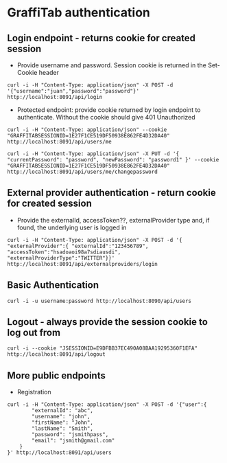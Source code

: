 # GraffiTab authentication

## Login endpoint - returns cookie for created session

* Provide username and password. Session cookie is returned in the Set-Cookie header

```
curl -i -H "Content-Type: application/json" -X POST -d '{"username":"juan","password":"password"}' http://localhost:8091/api/login
```

* Protected endpoint: provide cookie returned by login endpoint to authenticate. Without the cookie should give 401 Unauthorized

```
curl -i -H "Content-Type: application/json" --cookie "GRAFFITABSESSIONID=1E27F1CE519DF50938E862FE4D32DA40" http://localhost:8091/api/users/me
```

```
curl -i -H "Content-Type: application/json" -X PUT -d '{ "currentPassword": "password", "newPassword": "password1" }' --cookie "GRAFFITABSESSIONID=1E27F1CE519DF50938E862FE4D32DA40" http://localhost:8091/api/users/me/changepassword

```

## External provider authentication - return cookie for created session

 * Provide the externalId, accessToken??, externalProvider type and, if found, the underlying user is logged in

```
curl -i -H "Content-Type: application/json" -X POST -d '{ "externalProvider":{ "externalId":"123456789", "accessToken":"hsadoaoi98a7sdiausdi", "externalProviderType":"TWITTER"}}' http://localhost:8091/api/externalproviders/login
```

## Basic Authentication

```
curl -i -u username:password http://localhost:8090/api/users
```

## Logout - always provide the session cookie to log out from

```
curl -i --cookie "JSESSIONID=E9DFBB37EC490A08BAA19295360F1EFA" http://localhost:8091/api/logout
```

## More public endpoints

* Registration
```
curl -i -H "Content-Type: application/json" -X POST -d '{"user":{
        "externalId": "abc",
        "username": "john",
        "firstName": "John",
        "lastName": "Smith",
        "password": "jsmithpass",
        "email": "jsmith@gmail.com"
    }
}' http://localhost:8091/api/users
```


